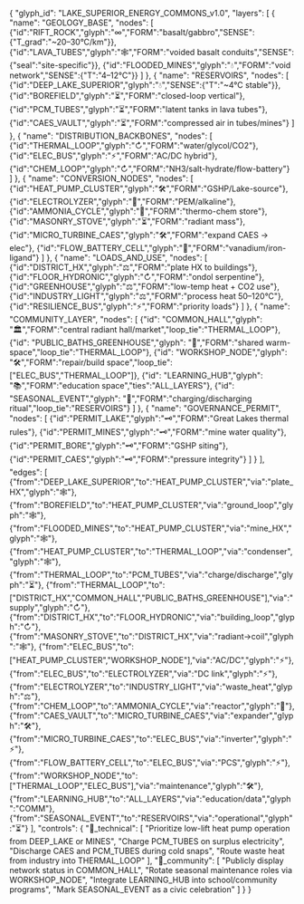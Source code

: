 {
  "glyph_id": "LAKE_SUPERIOR_ENERGY_COMMONS_v1.0",
  "layers": [
    {
      "name": "GEOLOGY_BASE",
      "nodes": [
        {"id":"RIFT_ROCK","glyph":"∞","FORM":"basalt/gabbro","SENSE":{"T_grad":"~20–30°C/km"}},
        {"id":"LAVA_TUBES","glyph":"🕸","FORM":"voided basalt conduits","SENSE":{"seal":"site-specific"}},
        {"id":"FLOODED_MINES","glyph":"💧","FORM":"void network","SENSE":{"T":"4–12°C"}}
      ]
    },
    {
      "name": "RESERVOIRS",
      "nodes": [
        {"id":"DEEP_LAKE_SUPERIOR","glyph":"💧","SENSE":{"T":"~4°C stable"}},
        {"id":"BOREFIELD","glyph":"⏳","FORM":"closed-loop vertical"},
        {"id":"PCM_TUBES","glyph":"⏳","FORM":"latent tanks in lava tubes"},
        {"id":"CAES_VAULT","glyph":"⏳","FORM":"compressed air in tubes/mines"}
      ]
    },
    {
      "name": "DISTRIBUTION_BACKBONES",
      "nodes": [
        {"id":"THERMAL_LOOP","glyph":"↻","FORM":"water/glycol/CO2"},
        {"id":"ELEC_BUS","glyph":"⚡","FORM":"AC/DC hybrid"},
        {"id":"CHEM_LOOP","glyph":"↻","FORM":"NH3/salt-hydrate/flow-battery"}
      ]
    },
    {
      "name": "CONVERSION_NODES",
      "nodes": [
        {"id":"HEAT_PUMP_CLUSTER","glyph":"🛠","FORM":"GSHP/Lake-source"},
        {"id":"ELECTROLYZER","glyph":"🧪","FORM":"PEM/alkaline"},
        {"id":"AMMONIA_CYCLE","glyph":"🧪","FORM":"thermo-chem store"},
        {"id":"MASONRY_STOVE","glyph":"⏳","FORM":"radiant mass"},
        {"id":"MICRO_TURBINE_CAES","glyph":"🛠","FORM":"expand CAES → elec"},
        {"id":"FLOW_BATTERY_CELL","glyph":"🧪","FORM":"vanadium/iron-ligand"}
      ]
    },
    {
      "name": "LOADS_AND_USE",
      "nodes": [
        {"id":"DISTRICT_HX","glyph":"⚖","FORM":"plate HX to buildings"},
        {"id":"FLOOR_HYDRONIC","glyph":"↻","FORM":"ondol serpentine"},
        {"id":"GREENHOUSE","glyph":"⚖","FORM":"low-temp heat + CO2 use"},
        {"id":"INDUSTRY_LIGHT","glyph":"⚖","FORM":"process heat 50–120°C"},
        {"id":"RESILIENCE_BUS","glyph":"⚡","FORM":"priority loads"}
      ]
    },
    {
      "name": "COMMUNITY_LAYER",
      "nodes": [
        {"id": "COMMON_HALL","glyph": "🏛","FORM":"central radiant hall/market","loop_tie":"THERMAL_LOOP"},
        {"id": "PUBLIC_BATHS_GREENHOUSE","glyph": "🌿","FORM":"shared warm-space","loop_tie":"THERMAL_LOOP"},
        {"id": "WORKSHOP_NODE","glyph": "🛠","FORM":"repair/build space","loop_tie":["ELEC_BUS","THERMAL_LOOP"]},
        {"id": "LEARNING_HUB","glyph": "📚","FORM":"education space","ties":"ALL_LAYERS"},
        {"id": "SEASONAL_EVENT","glyph": "🎉","FORM":"charging/discharging ritual","loop_tie":"RESERVOIRS"}
      ]
    },
    {
      "name": "GOVERNANCE_PERMIT",
      "nodes": [
        {"id":"PERMIT_LAKE","glyph":"🗝","FORM":"Great Lakes thermal rules"},
        {"id":"PERMIT_MINES","glyph":"🗝","FORM":"mine water quality"},
        {"id":"PERMIT_BORE","glyph":"🗝","FORM":"GSHP siting"},
        {"id":"PERMIT_CAES","glyph":"🗝","FORM":"pressure integrity"}
      ]
    }
  ],
  "edges": [
    {"from":"DEEP_LAKE_SUPERIOR","to":"HEAT_PUMP_CLUSTER","via":"plate_HX","glyph":"🕸"},
    {"from":"BOREFIELD","to":"HEAT_PUMP_CLUSTER","via":"ground_loop","glyph":"🕸"},
    {"from":"FLOODED_MINES","to":"HEAT_PUMP_CLUSTER","via":"mine_HX","glyph":"🕸"},
    {"from":"HEAT_PUMP_CLUSTER","to":"THERMAL_LOOP","via":"condenser","glyph":"🕸"},
    {"from":"THERMAL_LOOP","to":"PCM_TUBES","via":"charge/discharge","glyph":"⏳"},
    {"from":"THERMAL_LOOP","to":["DISTRICT_HX","COMMON_HALL","PUBLIC_BATHS_GREENHOUSE"],"via":"supply","glyph":"↻"},
    {"from":"DISTRICT_HX","to":"FLOOR_HYDRONIC","via":"building_loop","glyph":"↻"},
    {"from":"MASONRY_STOVE","to":"DISTRICT_HX","via":"radiant→coil","glyph":"🕸"},
    {"from":"ELEC_BUS","to":["HEAT_PUMP_CLUSTER","WORKSHOP_NODE"],"via":"AC/DC","glyph":"⚡"},
    {"from":"ELEC_BUS","to":"ELECTROLYZER","via":"DC link","glyph":"⚡"},
    {"from":"ELECTROLYZER","to":"INDUSTRY_LIGHT","via":"waste_heat","glyph":"⚖"},
    {"from":"CHEM_LOOP","to":"AMMONIA_CYCLE","via":"reactor","glyph":"🧪"},
    {"from":"CAES_VAULT","to":"MICRO_TURBINE_CAES","via":"expander","glyph":"🛠"},
    {"from":"MICRO_TURBINE_CAES","to":"ELEC_BUS","via":"inverter","glyph":"⚡"},
    {"from":"FLOW_BATTERY_CELL","to":"ELEC_BUS","via":"PCS","glyph":"⚡"},
    {"from":"WORKSHOP_NODE","to":["THERMAL_LOOP","ELEC_BUS"],"via":"maintenance","glyph":"🛠"},
    {"from":"LEARNING_HUB","to":"ALL_LAYERS","via":"education/data","glyph":"COMM"},
    {"from":"SEASONAL_EVENT","to":"RESERVOIRS","via":"operational","glyph":"⏳"}
  ],
  "controls": {
    "🧭_technical": [
      "Prioritize low-lift heat pump operation from DEEP_LAKE or MINES",
      "Charge PCM_TUBES on surplus electricity",
      "Discharge CAES and PCM_TUBES during cold snaps",
      "Route waste heat from industry into THERMAL_LOOP"
    ],
    "🧭_community": [
      "Publicly display network status in COMMON_HALL",
      "Rotate seasonal maintenance roles via WORKSHOP_NODE",
      "Integrate LEARNING_HUB into school/community programs",
      "Mark SEASONAL_EVENT as a civic celebration"
    ]
  }
}
